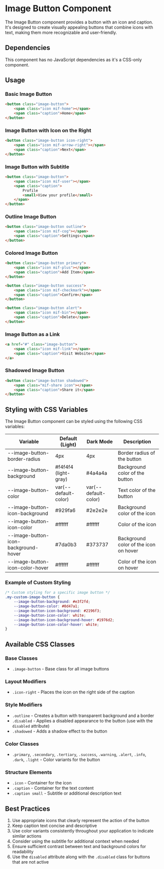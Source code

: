 # Image Button Component

The Image Button component provides a button with an icon and caption. It's designed to create visually appealing buttons that combine icons with text, making them more recognizable and user-friendly.

## Dependencies

This component has no JavaScript dependencies as it's a CSS-only component.

## Usage

### Basic Image Button

```html
<button class="image-button">
    <span class="icon mif-home"></span>
    <span class="caption">Home</span>
</button>
```

### Image Button with Icon on the Right

```html
<button class="image-button icon-right">
    <span class="icon mif-arrow-right"></span>
    <span class="caption">Next</span>
</button>
```

### Image Button with Subtitle

```html
<button class="image-button">
    <span class="icon mif-user"></span>
    <span class="caption">
        Profile
        <small>View your profile</small>
    </span>
</button>
```

### Outline Image Button

```html
<button class="image-button outline">
    <span class="icon mif-cog"></span>
    <span class="caption">Settings</span>
</button>
```

### Colored Image Button

```html
<button class="image-button primary">
    <span class="icon mif-plus"></span>
    <span class="caption">Add Item</span>
</button>

<button class="image-button success">
    <span class="icon mif-checkmark"></span>
    <span class="caption">Confirm</span>
</button>

<button class="image-button alert">
    <span class="icon mif-bin"></span>
    <span class="caption">Delete</span>
</button>
```

### Image Button as a Link

```html
<a href="#" class="image-button">
    <span class="icon mif-link"></span>
    <span class="caption">Visit Website</span>
</a>
```

### Shadowed Image Button

```html
<button class="image-button shadowed">
    <span class="mif-share icon"></span>
    <span class="caption">Share it</span>
</button>
```

## Styling with CSS Variables

The Image Button component can be styled using the following CSS variables:

| Variable | Default (Light) | Dark Mode | Description |
| -------- | --------------- | --------- | ----------- |
| --image-button-border-radius | 4px | 4px | Border radius of the button |
| --image-button-background | #f4f4f4 (light-gray) | #4a4a4a | Background color of the button |
| --image-button-color | var(--default-color) | var(--default-color) | Text color of the button |
| --image-button-icon-background | #929fa6 | #2e2e2e | Background color of the icon |
| --image-button-icon-color | #ffffff | #ffffff | Color of the icon |
| --image-button-icon-background-hover | #7da0b3 | #373737 | Background color of the icon on hover |
| --image-button-icon-color-hover | #ffffff | #ffffff | Color of the icon on hover |

### Example of Custom Styling

```css
/* Custom styling for a specific image button */
.my-custom-image-button {
    --image-button-background: #e3f2fd;
    --image-button-color: #0d47a1;
    --image-button-icon-background: #2196f3;
    --image-button-icon-color: white;
    --image-button-icon-background-hover: #1976d2;
    --image-button-icon-color-hover: white;
}
```

## Available CSS Classes

### Base Classes
- `.image-button` - Base class for all image buttons

### Layout Modifiers
- `.icon-right` - Places the icon on the right side of the caption

### Style Modifiers
- `.outline` - Creates a button with transparent background and a border
- `.disabled` - Applies a disabled appearance to the button (use with the `disabled` attribute)
- `.shadowed` - Adds a shadow effect to the button

### Color Classes
- `.primary`, `.secondary`, `.tertiary`, `.success`, `.warning`, `.alert`, `.info`, `.dark`, `.light` - Color variants for the button

### Structure Elements
- `.icon` - Container for the icon
- `.caption` - Container for the text content
- `.caption small` - Subtitle or additional description text

## Best Practices

1. Use appropriate icons that clearly represent the action of the button
2. Keep caption text concise and descriptive
3. Use color variants consistently throughout your application to indicate similar actions
4. Consider using the subtitle for additional context when needed
5. Ensure sufficient contrast between text and background colors for readability
6. Use the `disabled` attribute along with the `.disabled` class for buttons that are not active